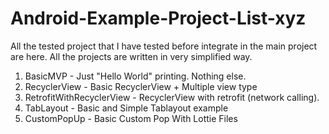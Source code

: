 # Android-Example-Project-List-xyz
All the tested project that I have tested before integrate in the main project are here.  All the projects are written in very simplified way.

1. BasicMVP - Just "Hello World" printing. Nothing else.
2. RecyclerView - Basic RecyclerView + Multiple view type
3. RetrofitWithRecyclerView - RecyclerView with retrofit (network calling).
4. TabLayout - Basic and Simple Tablayout example
4. CustomPopUp - Basic Custom Pop With Lottie Files